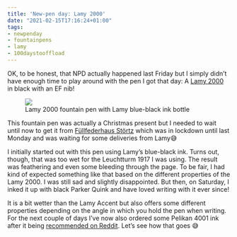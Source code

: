 ```yaml
---
title: 'New-pen day: Lamy 2000'
date: "2021-02-15T17:16:24+01:00"
tags:
- newpenday
- fountainpens
- lamy
- 100daystooffload
---
```


OK, to be honest, that NPD actually happened last Friday but I simply didn’t have enough time to play around with the pen I got that day: A [Lamy 2000](https://www.lamy.com/en/lamy-2000/) in black with an EF nib!

<figure><img src="/media/2021/lamy2000.jpg"><figcaption>Lamy 2000 fountain pen with Lamy blue-black ink bottle</figcaption></figure>

This fountain pen was actually a Christmas present but I needed to wait until now to get it from [Füllfederhaus Störtz](https://www.fuellfederhaus.at/) which was in lockdown until last Monday and was waiting for some deliveries from Lamy😅

I initially started out with this pen using Lamy’s blue-black ink. Turns out, though, that was too wet for the Leuchtturm 1917 I was using. The result was feathering and even some bleeding through the page. To be fair, I had kind of expected something like that based on the different properties of the Lamy 2000. I was still sad and slightly disappointed. But then, on Saturday, I inked it up with black Parker Quink and have loved writing with it ever since!

It is a bit wetter than the Lamy Accent but also offers some different properties depending on the angle in which you hold the pen when writing. For the next couple of days I’ve now also ordered some Pelikan 4001 ink after it being [recommended on Reddit](https://www.reddit.com/r/fountainpens/comments/lig3ew/npd_again_nid_lamy_2000_ef_lamy_blueblack/gn2zflu/?utm_source=reddit&utm_medium=web2x&context=3). Let’s see how that goes 😅
